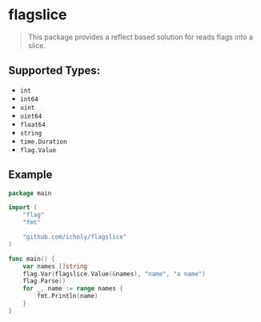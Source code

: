 # flagslice

> This package provides a reflect based solution for reads flags into a slice.

## Supported Types:

* `int`
* `int64`
* `uint`
* `uint64`
* `float64`
* `string`
* `time.Duration`
* `flag.Value`

## Example

``` go
package main

import (
	"flag"
	"fmt"

	"github.com/icholy/flagslice"
)

func main() {
	var names []string
	flag.Var(flagslice.Value(&names), "name", "a name")
	flag.Parse()
	for _, name := range names {
		fmt.Println(name)
	}
}
```
